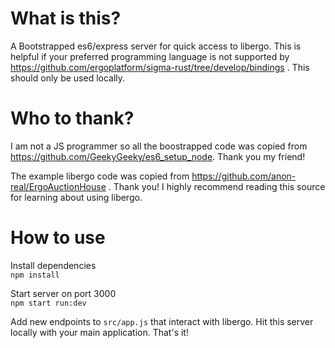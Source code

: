 # What is this?
A Bootstrapped es6/express server for quick access to libergo. This is helpful if your preferred programming language
is not supported by https://github.com/ergoplatform/sigma-rust/tree/develop/bindings . This should only be used locally.

# Who to thank?
I am not a JS programmer so all the boostrapped code was copied from https://github.com/GeekyGeeky/es6_setup_node. Thank you my friend!

The example libergo code was copied from https://github.com/anon-real/ErgoAuctionHouse . Thank you! I highly recommend reading this source for learning
about using libergo.

# How to use
Install dependencies  
`npm install`  

Start server on port 3000  
`npm start run:dev`  

Add new endpoints to `src/app.js` that interact with libergo.
Hit this server locally with your main application.
That's it!


